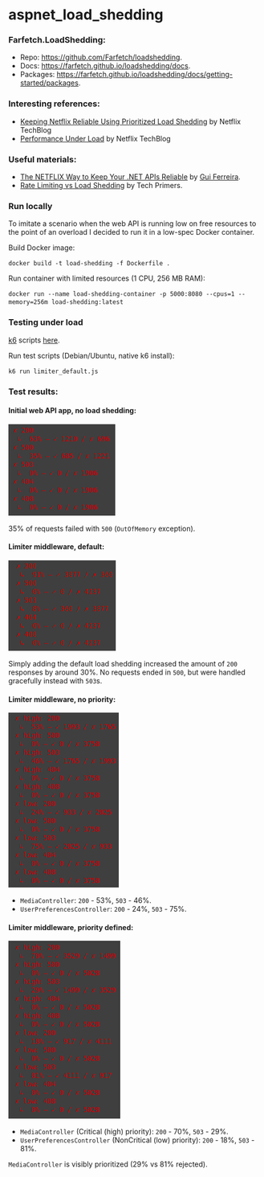 # aspnet_load_shedding

### Farfetch.LoadShedding:

- Repo: https://github.com/Farfetch/loadshedding.
- Docs: https://farfetch.github.io/loadshedding/docs.
- Packages: https://farfetch.github.io/loadshedding/docs/getting-started/packages.

### Interesting references:

- [Keeping Netflix Reliable Using Prioritized Load Shedding](https://netflixtechblog.com/keeping-netflix-reliable-using-prioritized-load-shedding-6cc827b02f94) by Netflix TechBlog
- [Performance Under Load](https://netflixtechblog.medium.com/performance-under-load-3e6fa9a60581) by Netflix TechBlog

### Useful materials:

- [The NETFLIX Way to Keep Your .NET APIs Reliable](https://www.youtube.com/watch?v=paYrVKO1Pi4&t=622s) by [Gui Ferreira](https://guiferreira.me/).
- [Rate Limiting vs Load Shedding](https://www.youtube.com/watch?v=JAWgpC-NaW8) by Tech Primers.

### Run locally

To imitate a scenario when the web API is running low on free resources to the point of an overload I decided to run it in a low-spec Docker container.

Build Docker image:

```shell
docker build -t load-shedding -f Dockerfile .
```

Run container with limited resources (1 CPU, 256 MB RAM):

```shell
docker run --name load-shedding-container -p 5000:8080 --cpus=1 --memory=256m load-shedding:latest
```

### Testing under load

[k6](https://k6.io/docs/) scripts [here](/scripts/).

Run test scripts (Debian/Ubuntu, native k6 install):

```shell
k6 run limiter_default.js
```

### Test results:

#### Initial web API app, no load shedding:

![Initial web API app, no load shedding](assets/1.png)

35% of requests failed with `500` (`OutOfMemory` exception).

#### Limiter middleware, default:

![Limiter middleware, default](assets/2.png)

Simply adding the default load shedding increased the amount of `200` responses by around 30%. No requests ended in `500`, but were handled gracefully instead with `503`s.

#### Limiter middleware, no priority:

![Limiter middleware, no priority](assets/3.png)

- `MediaController`: `200` - 53%, `503` - 46%.
- `UserPreferencesController`: `200` - 24%, `503` - 75%.

#### Limiter middleware, priority defined:

![Limiter middleware, priority defined](assets/4.png)

- `MediaController` (Critical (high) priority): `200` - 70%, `503` - 29%.
- `UserPreferencesController` (NonCritical (low) priority): `200` - 18%, `503` - 81%.

`MediaController` is visibly prioritized (29% vs 81% rejected).
